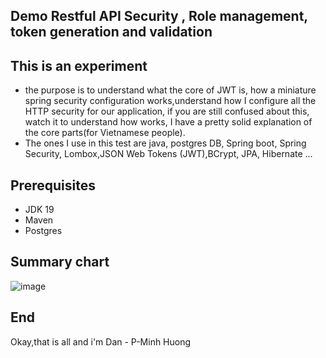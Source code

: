 ## Demo Restful API Security , Role management, token generation and validation

## This is an experiment

- the purpose is to understand what the core of JWT is, how a miniature spring security configuration works,understand how I configure all the HTTP security for our application, if you are still confused about this, watch it to understand how works, I have a pretty solid explanation of the core parts(for Vietnamese people).
- The ones I use in this test are java, postgres DB, Spring boot, Spring Security, Lombox,JSON Web Tokens (JWT),BCrypt, JPA, Hibernate ...
## Prerequisites

- JDK 19
- Maven
- Postgres

## Summary chart
<!--  
                                             - src
                                                  - main
                                                        -* com.DanCreate.loginregisEmail
                                                              - config 
                                                                      - ApplicationConfigAuxiliary.java
                                                                      - AuthenticationFilter.java
                                                                      - SecurityConfiguration.java
                                                              - controller
                                                                      - AuthenticationController.java
                                                              - model
                                                                  - dtos
                                                                         -- AuthenticateDtos.java
                                                                         -- RegisterDtos.java
                                                                         -- TokenType.java
                                                                         -- User.java
                                                                  - entities
                                                                         -- Role.java
                                                                         -- Token.java
                                                              - reponsitory
                                                                      - TokenRepository.java
                                                                      - UserRepository.java
                                                              - response
                                                                      - AuthTokenResponse.java
                                                              - runDemo
                                                                      - testController.java
                                                              - service
                                                                      - LogoutService.java
                                                                      - AuthenticationService.java
                                                              - util
                                                                      - JwtServiceUtil.java
                                                              - SecurityTestingApplication.java
                                                  - resources
                                                              -application.properties
                                             - pom.xml
 -->

![image](https://user-images.githubusercontent.com/127305381/226181092-38e60618-e472-42d3-84ca-82f6ebbff838.png)


## End
Okay,that is all and i'm Dan - P-Minh Huong

